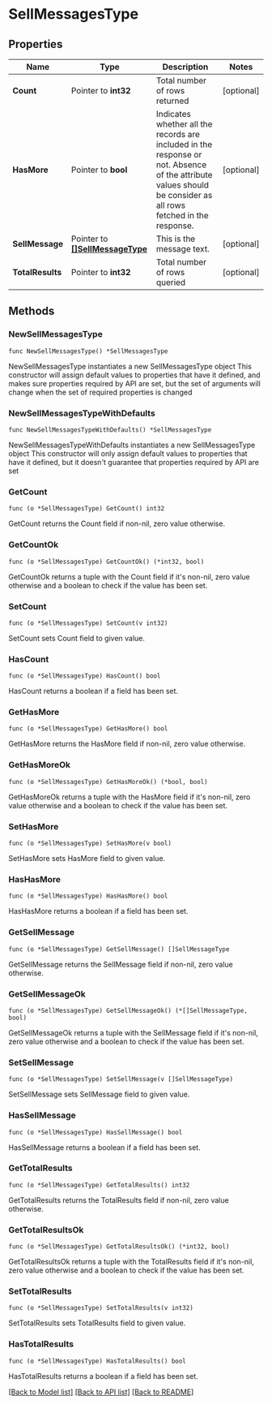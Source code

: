 # SellMessagesType

## Properties

Name | Type | Description | Notes
------------ | ------------- | ------------- | -------------
**Count** | Pointer to **int32** | Total number of rows returned | [optional] 
**HasMore** | Pointer to **bool** | Indicates whether all the records are included in the response or not. Absence of the attribute values should be consider as all rows fetched in the response. | [optional] 
**SellMessage** | Pointer to [**[]SellMessageType**](SellMessageType.md) | This is the message text. | [optional] 
**TotalResults** | Pointer to **int32** | Total number of rows queried | [optional] 

## Methods

### NewSellMessagesType

`func NewSellMessagesType() *SellMessagesType`

NewSellMessagesType instantiates a new SellMessagesType object
This constructor will assign default values to properties that have it defined,
and makes sure properties required by API are set, but the set of arguments
will change when the set of required properties is changed

### NewSellMessagesTypeWithDefaults

`func NewSellMessagesTypeWithDefaults() *SellMessagesType`

NewSellMessagesTypeWithDefaults instantiates a new SellMessagesType object
This constructor will only assign default values to properties that have it defined,
but it doesn't guarantee that properties required by API are set

### GetCount

`func (o *SellMessagesType) GetCount() int32`

GetCount returns the Count field if non-nil, zero value otherwise.

### GetCountOk

`func (o *SellMessagesType) GetCountOk() (*int32, bool)`

GetCountOk returns a tuple with the Count field if it's non-nil, zero value otherwise
and a boolean to check if the value has been set.

### SetCount

`func (o *SellMessagesType) SetCount(v int32)`

SetCount sets Count field to given value.

### HasCount

`func (o *SellMessagesType) HasCount() bool`

HasCount returns a boolean if a field has been set.

### GetHasMore

`func (o *SellMessagesType) GetHasMore() bool`

GetHasMore returns the HasMore field if non-nil, zero value otherwise.

### GetHasMoreOk

`func (o *SellMessagesType) GetHasMoreOk() (*bool, bool)`

GetHasMoreOk returns a tuple with the HasMore field if it's non-nil, zero value otherwise
and a boolean to check if the value has been set.

### SetHasMore

`func (o *SellMessagesType) SetHasMore(v bool)`

SetHasMore sets HasMore field to given value.

### HasHasMore

`func (o *SellMessagesType) HasHasMore() bool`

HasHasMore returns a boolean if a field has been set.

### GetSellMessage

`func (o *SellMessagesType) GetSellMessage() []SellMessageType`

GetSellMessage returns the SellMessage field if non-nil, zero value otherwise.

### GetSellMessageOk

`func (o *SellMessagesType) GetSellMessageOk() (*[]SellMessageType, bool)`

GetSellMessageOk returns a tuple with the SellMessage field if it's non-nil, zero value otherwise
and a boolean to check if the value has been set.

### SetSellMessage

`func (o *SellMessagesType) SetSellMessage(v []SellMessageType)`

SetSellMessage sets SellMessage field to given value.

### HasSellMessage

`func (o *SellMessagesType) HasSellMessage() bool`

HasSellMessage returns a boolean if a field has been set.

### GetTotalResults

`func (o *SellMessagesType) GetTotalResults() int32`

GetTotalResults returns the TotalResults field if non-nil, zero value otherwise.

### GetTotalResultsOk

`func (o *SellMessagesType) GetTotalResultsOk() (*int32, bool)`

GetTotalResultsOk returns a tuple with the TotalResults field if it's non-nil, zero value otherwise
and a boolean to check if the value has been set.

### SetTotalResults

`func (o *SellMessagesType) SetTotalResults(v int32)`

SetTotalResults sets TotalResults field to given value.

### HasTotalResults

`func (o *SellMessagesType) HasTotalResults() bool`

HasTotalResults returns a boolean if a field has been set.


[[Back to Model list]](../README.md#documentation-for-models) [[Back to API list]](../README.md#documentation-for-api-endpoints) [[Back to README]](../README.md)



